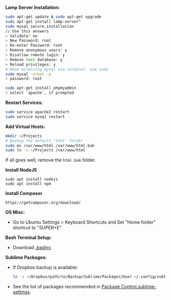 **Lamp Server Installation:**
  ```bash
  sudo apt-get update & sudo apt-get upgrade
  sudo apt-get install lamp-server^
  sudo mysql_secure_installation
  // Use this answers
  > Validate? no
  > New Password: root
  > Re-enter Password: root
  > Remove anonymous users: y
  > Disallow remote login: y
  > Remove test database: y
  > Reload privileges: y
  # When accessing mysql via terminal, use sudo
  sudo mysql -uroot -p
  > password: root
  ```

  ```bash
  sudo apt-get install phpmyadmin
  > select `apache`, if prompted
  ```

  **Restart Services:**
  ```bash
  sudo service apache2 restart
  sudo service mysql restart
  ```

  **Add Virtual Hosts:**
  ```bash
  mkdir ~/Projects
  # Backup the default 'html' folder
  sudo mv /var/www/html /var/www/html.bak
  sudo ln -s ~/Projects /var/www/html
  ```
  If all goes well, remove the `html.bak` folder.

  **Install NodeJS**
  ```
  sudo apt install nodejs
  sudo apt install npm
  ```

  **Install Composer**
  ```
  https://getcomposer.org/download/
  ```


**OS Misc:**

  - Go to Ubuntu Settings > Keyboard Shortcuts and Set "Home folder" shortcut to "SUPER+E"

**Bash Terminal Setup:**

  - Download [.bashrc](./.bashrc)

**Sublime Packages:**

  - If Dropbox backup is available:
    ```bash
    ln -s ~/Dropbox/path/to/Backup/Sublime/Packages/User ~/.config/sublime-text-3/Packages/User
    ```
  - See the list of packages recommended in [Package Control.sublime-settings](./Sublime/Packages/User/Package%20Control.sublime-settings).
